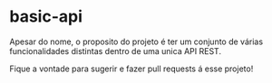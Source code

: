 # basic-api

Apesar do nome, o proposito do projeto é ter um conjunto de várias funcionalidades distintas dentro de uma unica API REST.

Fique a vontade para sugerir e fazer pull requests á esse projeto!
